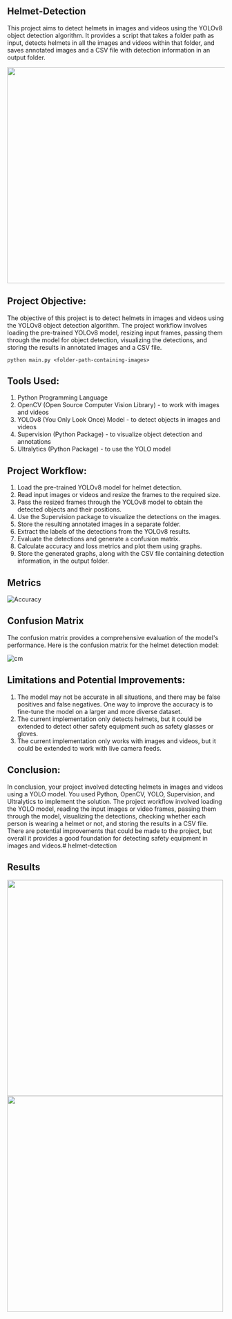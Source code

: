 ## Helmet-Detection

This project aims to detect helmets in images and videos using the YOLOv8 object detection algorithm. It provides a script that takes a folder path as input, detects helmets in all the images and videos within that folder, and saves annotated images and a CSV file with detection information in an output folder.

<img src="https://github.com/meryemsakin/helmet-detection/blob/main/allresults.jpeg" width="900" height="500">

## Project Objective:

The objective of this project is to detect helmets in images and videos using the YOLOv8 object detection algorithm. The project workflow involves loading the pre-trained YOLOv8 model, resizing input frames, passing them through the model for object detection, visualizing the detections, and storing the results in annotated images and a CSV file.

```
python main.py <folder-path-containing-images>
```

## Tools Used:

1. Python Programming Language
2. OpenCV (Open Source Computer Vision Library) - to work with images and videos
3. YOLOv8 (You Only Look Once) Model - to detect objects in images and videos
4. Supervision (Python Package) - to visualize object detection and annotations
5. Ultralytics (Python Package) - to use the YOLO model

## Project Workflow:

1. Load the pre-trained YOLOv8 model for helmet detection.
2. Read input images or videos and resize the frames to the required size.
3. Pass the resized frames through the YOLOv8 model to obtain the detected objects and their positions.
4. Use the Supervision package to visualize the detections on the images.
5. Store the resulting annotated images in a separate folder.
6. Extract the labels of the detections from the YOLOv8 results.
7. Evaluate the detections and generate a confusion matrix.
8. Calculate accuracy and loss metrics and plot them using graphs.
9. Store the generated graphs, along with the CSV file containing detection information, in the output folder.

## Metrics

![Accuracy](https://github.com/meryemsakin/helmet-detection/blob/main/graph.png)

## Confusion Matrix
The confusion matrix provides a comprehensive evaluation of the model's performance. Here is the confusion matrix for the helmet detection model:

![cm](https://github.com/meryemsakin/helmet-detection/blob/main/cmatrix.png)

## Limitations and Potential Improvements:

1. The model may not be accurate in all situations, and there may be false positives and false negatives. One way to improve the accuracy is to fine-tune the model on a larger and more diverse dataset.
2. The current implementation only detects helmets, but it could be extended to detect other safety equipment such as safety glasses or gloves.
3. The current implementation only works with images and videos, but it could be extended to work with live camera feeds.
    
    

## Conclusion:

In conclusion, your project involved detecting helmets in images and videos using a YOLO model. You used Python, OpenCV, YOLO, Supervision, and Ultralytics to implement the solution. The project workflow involved loading the YOLO model, reading the input images or video frames, passing them through the model, visualizing the detections, checking whether each person is wearing a helmet or not, and storing the results in a CSV file. There are potential improvements that could be made to the project, but overall it provides a good foundation for detecting safety equipment in images and videos.# helmet-detection


## Results

<img src="https://github.com/meryemsakin/helmet-detection/blob/main/Result/floor_1/images/hard_hat_workers42.png" width="500" height="500">

<img src="https://github.com/meryemsakin/helmet-detection/blob/main/Result/floor_1/images/image_6.jpg" width="500" height="500">
